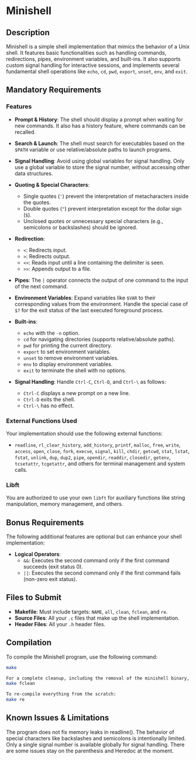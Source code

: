# Minishell

## Description

Minishell is a simple shell implementation that mimics the behavior of a Unix shell. It features basic functionalities such as handling commands, redirections, pipes, environment variables, and built-ins. It also supports custom signal handling for interactive sessions, and implements several fundamental shell operations like `echo`, `cd`, `pwd`, `export`, `unset`, `env`, and `exit`.

## Mandatory Requirements

### Features

- **Prompt & History**: The shell should display a prompt when waiting for new commands. It also has a history feature, where commands can be recalled.
  
- **Search & Launch**: The shell must search for executables based on the `$PATH` variable or use relative/absolute paths to launch programs.

- **Signal Handling**: Avoid using global variables for signal handling. Only use a global variable to store the signal number, without accessing other data structures.

- **Quoting & Special Characters**:
  - Single quotes (`'`) prevent the interpretation of metacharacters inside the quotes.
  - Double quotes (`"`) prevent interpretation except for the dollar sign (`$`).
  - Unclosed quotes or unnecessary special characters (e.g., semicolons or backslashes) should be ignored.

- **Redirection**:
  - `<`: Redirects input.
  - `>`: Redirects output.
  - `<<`: Reads input until a line containing the delimiter is seen.
  - `>>`: Appends output to a file.

- **Pipes**: The `|` operator connects the output of one command to the input of the next command.

- **Environment Variables**: Expand variables like `$VAR` to their corresponding values from the environment. Handle the special case of `$?` for the exit status of the last executed foreground process.

- **Built-ins**:
  - `echo` with the `-n` option.
  - `cd` for navigating directories (supports relative/absolute paths).
  - `pwd` for printing the current directory.
  - `export` to set environment variables.
  - `unset` to remove environment variables.
  - `env` to display environment variables.
  - `exit` to terminate the shell with no options.

- **Signal Handling**: Handle `Ctrl-C`, `Ctrl-D`, and `Ctrl-\` as follows:
  - `Ctrl-C` displays a new prompt on a new line.
  - `Ctrl-D` exits the shell.
  - `Ctrl-\` has no effect.

### External Functions Used
Your implementation should use the following external functions:
- `readline`, `rl_clear_history`, `add_history`, `printf`, `malloc`, `free`, `write`, `access`, `open`, `close`, `fork`, `execve`, `signal`, `kill`, `chdir`, `getcwd`, `stat`, `lstat`, `fstat`, `unlink`, `dup`, `dup2`, `pipe`, `opendir`, `readdir`, `closedir`, `getenv`, `tcsetattr`, `tcgetattr`, and others for terminal management and system calls.

### Libft
You are authorized to use your own `libft` for auxiliary functions like string manipulation, memory management, and others.

## Bonus Requirements

The following additional features are optional but can enhance your shell implementation:

- **Logical Operators**:
  - `&&`: Executes the second command only if the first command succeeds (exit status 0).
  - `||`: Executes the second command only if the first command fails (non-zero exit status).

## Files to Submit

- **Makefile**: Must include targets: `NAME`, `all`, `clean`, `fclean`, and `re`.
- **Source Files**: All your `.c` files that make up the shell implementation.
- **Header Files**: All your `.h` header files.

## Compilation

To compile the Minishell program, use the following command:

```bash
make

For a complete cleanup, including the removal of the minishell binary, use:
make fclean

To re-compile everything from the scratch:
make re
```

## Known Issues & Limitations

The program does not fix memory leaks in readline().
The behavior of special characters like backslashes and semicolons is intentionally limited.
Only a single signal number is available globally for signal handling.
There are some issues stay on the parenthesis and Heredoc at the moment.
